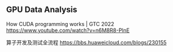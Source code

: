 ## GPU Data Analysis

How CUDA programming works | GTC 2022
https://www.youtube.com/watch?v=n6M8R8-PlnE

算子开发及测试全流程
https://bbs.huaweicloud.com/blogs/230155
